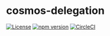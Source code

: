 # cosmos-delegation

[![License](https://img.shields.io/badge/License-Apache%202.0-blue.svg)](https://opensource.org/licenses/Apache-2.0)
[![npm version](https://badge.fury.io/js/cosmos-delegation-js.svg)](https://badge.fury.io/js/cosmos-delegation-js)
[![CircleCI](https://circleci.com/gh/ZondaX/cosmos-delegation-js/tree/master.svg?style=shield)](https://circleci.com/gh/ZondaX/cosmos-delegation-js/tree/master)
